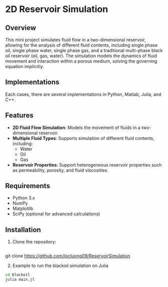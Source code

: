 # 2D Reservoir Simulation

## Overview
This mini project simulates fluid flow in a two-dimensional reservoir, allowing for the analysis of different fluid contents, including single phase oil, single phase water, single phase gas, and a traditional multi-phase black oil reservoir (oil, gas, water). The simulation models the dynamics of fluid movement and interaction within a porous medium, solving the governing equation implicitly.
## Implementations
Each cases, there are several implementations in Python, Matlab, Julia, and C++.

## Features
- **2D Fluid Flow Simulation**: Models the movement of fluids in a two-dimensional reservoir.
- **Multiple Fluid Types**: Supports simulation of different fluid contents, including:
  - Water
  - Oil
  - Gas
- **Reservoir Properties**: Support heterogeneous reservoir properties such as permeability, porosity, and fluid viscosities.

## Requirements
- Python 3.x
- NumPy
- Matplotlib
- SciPy (optional for advanced calculations)

## Installation
1. Clone the repository:
   ```bash
  git clone https://github.com/locluong09/ReservoirSimulation

2. Example to run the blackoil simulation on Julia
  ```bash
  cd blackoil
  julia main.jl